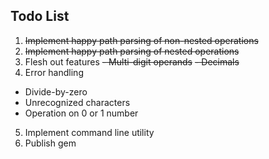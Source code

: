 Todo List
-

1. <del>Implement happy path parsing of non-nested operations</del>
2. <del>Implement happy path parsing of nested operations</del>
3. Flesh out features
  <del>- Multi-digit operands</del>
  <del>- Decimals</del>
4. Error handling
  - Divide-by-zero
  - Unrecognized characters
  - Operation on 0 or 1 number
5. Implement command line utility
6. Publish gem
